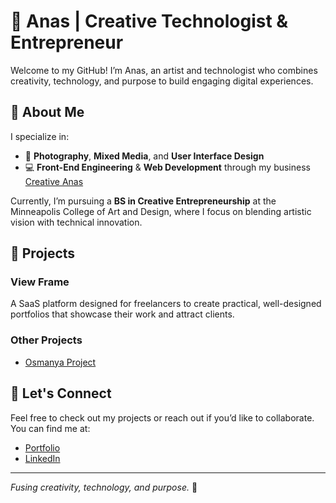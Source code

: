 # 🐪 Anas | Creative Technologist & Entrepreneur

Welcome to my GitHub! I’m Anas, an artist and technologist who combines creativity, technology, and purpose to build engaging digital experiences.

## 🐪 About Me

I specialize in:
- 📸 **Photography**, **Mixed Media**, and **User Interface Design**  
- 💻 **Front-End Engineering** & **Web Development** through my business [Creative Anas](https://creativeanas.com)

Currently, I’m pursuing a **BS in Creative Entrepreneurship** at the Minneapolis College of Art and Design, where I focus on blending artistic vision with technical innovation.

## 🐪 Projects

### View Frame  
A SaaS platform designed for freelancers to create practical, well-designed portfolios that showcase their work and attract clients.

### Other Projects
- [Osmanya Project](https://osmanya.vercel.app/)   

## 🐪 Let's Connect

Feel free to check out my projects or reach out if you’d like to collaborate. You can find me at:

- [Portfolio](https://creativeanas.com)
- [LinkedIn](https://www.linkedin.com/in/anas2479/)

---

_Fusing creativity, technology, and purpose._ 🐪
